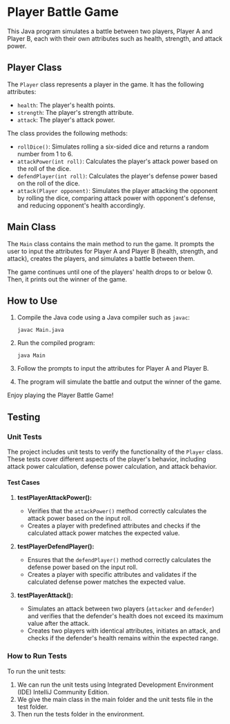 # Player Battle Game

This Java program simulates a battle between two players, Player A and Player B, each with their own attributes such as health, strength, and attack power.

## Player Class

The `Player` class represents a player in the game. It has the following attributes:

- `health`: The player's health points.
- `strength`: The player's strength attribute.
- `attack`: The player's attack power.

The class provides the following methods:

- `rollDice()`: Simulates rolling a six-sided dice and returns a random number from 1 to 6.
- `attackPower(int roll)`: Calculates the player's attack power based on the roll of the dice.
- `defendPlayer(int roll)`: Calculates the player's defense power based on the roll of the dice.
- `attack(Player opponent)`: Simulates the player attacking the opponent by rolling the dice, comparing attack power with opponent's defense, and reducing opponent's health accordingly.

## Main Class

The `Main` class contains the main method to run the game. It prompts the user to input the attributes for Player A and Player B (health, strength, and attack), creates the players, and simulates a battle between them.

The game continues until one of the players' health drops to or below 0. Then, it prints out the winner of the game.

## How to Use

1. Compile the Java code using a Java compiler such as `javac`:

    ```
    javac Main.java
    ```

2. Run the compiled program:

    ```
    java Main
    ```

3. Follow the prompts to input the attributes for Player A and Player B.
4. The program will simulate the battle and output the winner of the game.

Enjoy playing the Player Battle Game!


## Testing

### Unit Tests

The project includes unit tests to verify the functionality of the `Player` class. These tests cover different aspects of the player's behavior, including attack power calculation, defense power calculation, and attack behavior.

#### Test Cases

1. **testPlayerAttackPower():**
   - Verifies that the `attackPower()` method correctly calculates the attack power based on the input roll.
   - Creates a player with predefined attributes and checks if the calculated attack power matches the expected value.

2. **testPlayerDefendPlayer():**
   - Ensures that the `defendPlayer()` method correctly calculates the defense power based on the input roll.
   - Creates a player with specific attributes and validates if the calculated defense power matches the expected value.

3. **testPlayerAttack():**
   - Simulates an attack between two players (`attacker` and `defender`) and verifies that the defender's health does not exceed its maximum value after the attack.
   - Creates two players with identical attributes, initiates an attack, and checks if the defender's health remains within the expected range.

### How to Run Tests

To run the unit tests:
1. We can run the unit tests using Integrated Development Environment (IDE) IntelliJ Community Edition. 
2. We give the main class in the main folder and the unit tests file in the test folder.
3. Then run the tests folder in the environment.

